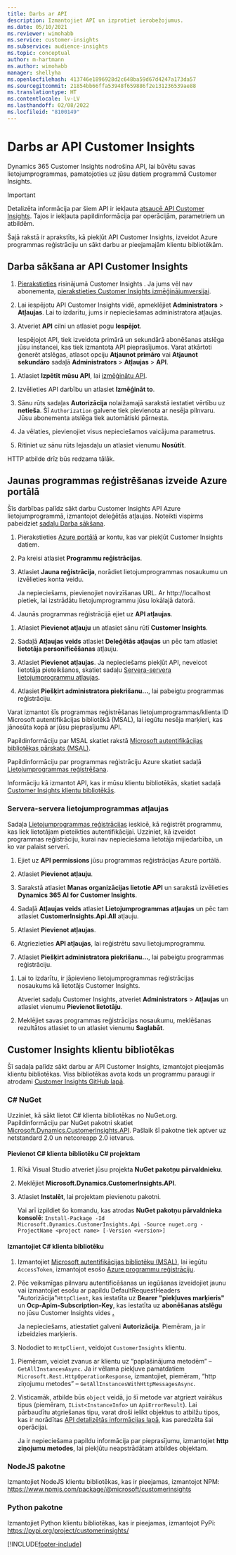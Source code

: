 ```yaml
---
title: Darbs ar API
description: Izmantojiet API un izprotiet ierobežojumus.
ms.date: 05/10/2021
ms.reviewer: wimohabb
ms.service: customer-insights
ms.subservice: audience-insights
ms.topic: conceptual
author: m-hartmann
ms.author: wimohabb
manager: shellyha
ms.openlocfilehash: 413746e1896928d2c648ba59d67d4247a173da57
ms.sourcegitcommit: 21854bb66ffa53948f659886f2e131236539ae88
ms.translationtype: HT
ms.contentlocale: lv-LV
ms.lasthandoff: 02/08/2022
ms.locfileid: "8100149"
---
```

# <a name="work-with-customer-insights-apis"></a>Darbs ar API Customer Insights

Dynamics 365 Customer Insights nodrošina API, lai būvētu savas lietojumprogrammas, pamatojoties uz jūsu datiem programmā Customer Insights.

> [!IMPORTANT]
> Detalizēta informācija par šiem API ir iekļauta [atsaucē API Customer Insights](https://developer.ci.ai.dynamics.com/api-details#api=CustomerInsights). Tajos ir iekļauta papildinformācija par operācijām, parametriem un atbildēm.

Šajā rakstā ir aprakstīts, kā piekļūt API Customer Insights, izveidot Azure programmas reģistrāciju un sākt darbu ar pieejamajām klientu bibliotēkām.

## <a name="get-started-trying-the-customer-insights-apis"></a>Darba sākšana ar API Customer Insights

1. [Pierakstieties](https://home.ci.ai.dynamics.com) risinājumā Customer Insights . Ja jums vēl nav abonementa, [pierakstieties Customer Insights izmēģinājumversijai](https://aka.ms/tryci).

1. Lai iespējotu API Customer Insights vidē, apmeklējiet **Administrators** > **Atļaujas**. Lai to izdarītu, jums ir nepieciešamas administratora atļaujas.

1. Atveriet **API** cilni un atlasiet pogu **Iespējot**.    
 
   Iespējojot API, tiek izveidota primārā un sekundārā abonēšanas atslēga jūsu instancei, kas tiek izmantota API pieprasījumos. Varat atkārtoti ģenerēt atslēgas, atlasot opciju **Atjaunot primāro** vai **Atjaunot sekundāro** sadaļā **Administrators** > **Atļaujas** > **API**.

<!--  :::image type="content" source="media/enable-apis.gif" alt-text="Enable Customer Insights APIs."::: -->

1. Atlasiet **Izpētīt mūsu API**, lai [izmēģinātu API](https://developer.ci.ai.dynamics.com/api-details#api=CustomerInsights&operation=Get-all-instances).

1. Izvēlieties API darbību un atlasiet **Izmēģināt to**.

1. Sānu rūts sadaļas **Autorizācija** nolaižamajā sarakstā iestatiet vērtību uz **netieša**. Šī `Authorization` galvene tiek pievienota ar nesēja pilnvaru. Jūsu abonementa atslēga tiek automātiski pārnesta.
  
1. Ja vēlaties, pievienojiet visus nepieciešamos vaicājuma parametrus.

1. Ritiniet uz sānu rūts lejasdaļu un atlasiet vienumu **Nosūtīt**.

HTTP atbilde drīz būs redzama tālāk.

<!--   :::image type="content" source="media/try-apis.gif" alt-text="How to test the APIs."::: -->

## <a name="create-a-new-app-registration-in-the-azure-portal"></a>Jaunas programmas reģistrēšanas izveide Azure portālā

Šīs darbības palīdz sākt darbu Customer Insights API Azure lietojumprogrammā, izmantojot deleģētās atļaujas. Noteikti vispirms pabeidziet [sadaļu Darba sākšana](#get-started-trying-the-customer-insights-apis).

1. Pierakstieties [Azure portālā](https://portal.azure.com) ar kontu, kas var piekļūt Customer Insights datiem.

1. Pa kreisi atlasiet **Programmu reģistrācijas**.

1. Atlasiet **Jauna reģistrācija**, norādiet lietojumprogrammas nosaukumu un izvēlieties konta veidu.
 
   Ja nepieciešams, pievienojiet novirzīšanas URL. Ar http://localhost pietiek, lai izstrādātu lietojumprogrammu jūsu lokālajā datorā.

1. Jaunās programmas reģistrācijā ejiet uz **API atļaujas**.

<!--   :::image type="content" source="media/app-registration-1.gif" alt-text="How to set API permissions in App registration."::: -->

1. Atlasiet **Pievienot atļauju** un atlasiet sānu rūtī **Customer Insights**.

1. Sadaļā **Atļaujas veids** atlasiet **Deleģētās atļaujas** un pēc tam atlasiet **lietotāja personificēšanas** atļauju.

1. Atlasiet **Pievienot atļaujas**. Ja nepieciešams piekļūt API, neveicot lietotāja pieteikšanos, skatiet sadaļu [Servera-servera lietojumprogrammu atļaujas](#server-to-server-application-permissions).

1. Atlasiet **Piešķirt administratora piekrišanu...**, lai pabeigtu programmas reģistrāciju.

Varat izmantot šīs programmas reģistrēšanas lietojumprogrammas/klienta ID Microsoft autentifikācijas bibliotēkā (MSAL), lai iegūtu nesēja marķieri, kas jānosūta kopā ar jūsu pieprasījumu API.

<!-- :::image type="content" source="media/grant-admin-consent.gif" alt-text="How to grant admin consent."::: -->

Papildinformāciju par MSAL skatiet rakstā [Microsoft autentifikācijas bibliotēkas pārskats (MSAL)](/azure/active-directory/develop/msal-overview).

Papildinformāciju par programmas reģistrāciju Azure skatiet sadaļā [Lietojumprogrammas reģistrēšana](/azure/active-directory/develop/quickstart-register-app.md#register-an-application).

Informāciju kā izmantot API, kas ir mūsu klientu bibliotēkās, skatiet sadaļā [Customer Insights klientu bibliotēkās](#customer-insights-client-libraries).

### <a name="server-to-server-application-permissions"></a>Servera-servera lietojumprogrammas atļaujas

Sadaļa [Lietojumprogrammas reģistrācijas](#create-a-new-app-registration-in-the-azure-portal) ieskicē, kā reģistrēt programmu, kas liek lietotājam pieteikties autentifikācijai. Uzziniet, kā izveidot programmas reģistrāciju, kurai nav nepieciešama lietotāja mijiedarbība, un ko var palaist serverī.

1. Ejiet uz **API permissions** jūsu programmas reģistrācijas Azure portālā.

1. Atlasiet **Pievienot atļauju**. 

1. Sarakstā atlasiet **Manas organizācijas lietotie API** un sarakstā izvēlieties **Dynamics 365 AI for Customer Insights**. 

1. Sadaļā **Atļaujas veids** atlasiet **Lietojumprogrammas atļaujas** un pēc tam atlasiet **CustomerInsights.Api.All** atļauju.

1. Atlasiet **Pievienot atļaujas**.

1. Atgriezieties **API atļaujas**, lai reģistrētu savu lietojumprogrammu.

1. Atlasiet **Piešķirt administratora piekrišanu...**, lai pabeigtu programmas reģistrāciju.

 <!--  :::image type="content" source="media/grant-admin-consent.gif" alt-text="How to grant admin consent."::: -->

1. Lai to izdarītu, ir jāpievieno lietojumprogrammas reģistrācijas nosaukums kā lietotājs Customer Insights.  
   
   Atveriet sadaļu Customer Insights, atveriet **Administrators** > **Atļaujas** un atlasiet vienumu **Pievienot lietotāju**.

1. Meklējiet savas programmas reģistrācijas nosaukumu, meklēšanas rezultātos atlasiet to un atlasiet vienumu **Saglabāt**.

## <a name="customer-insights-client-libraries"></a>Customer Insights klientu bibliotēkas

Šī sadaļa palīdz sākt darbu ar API Customer Insights, izmantojot pieejamās klientu bibliotēkas. Viss bibliotēkas avota kods un programmu paraugi ir atrodami [Customer Insights GitHub lapā](https://github.com/microsoft/Dynamics365-CustomerInsights-Client-Libraries). 

### <a name="c-nuget"></a>C# NuGet

Uzziniet, kā sākt lietot C# klienta bibliotēkas no NuGet.org. Papildinformāciju par NuGet pakotni skatiet [Microsoft.Dynamics.CustomerInsights.API](https://www.nuget.org/packages/Microsoft.Dynamics.CustomerInsights.Api/). Pašlaik šī pakotne tiek aptver uz netstandard 2.0 un netcoreapp 2.0 ietvarus.

#### <a name="add-the-c-client-library-to-a-c-project"></a>Pievienot C# klienta bibliotēku C# projektam

1. Rīkā Visual Studio atveriet jūsu projekta **NuGet pakotņu pārvaldnieku**.

1. Meklējiet **Microsoft.Dynamics.CustomerInsights.API**.

1. Atlasiet **Instalēt**, lai projektam pievienotu pakotni.
 
   Vai arī izpildiet šo komandu, kas atrodas **NuGet pakotņu pārvaldnieka konsolē**: `Install-Package -Id Microsoft.Dynamics.CustomerInsights.Api -Source nuget.org -ProjectName <project name> [-Version <version>]`

 <!--  :::image type="content" source="media/visual-studio-nuget-package.gif" alt-text="Add NuGet package to Visual Studio project."::: -->

#### <a name="use-the-c-client-library"></a>Izmantojiet C# klienta bibliotēku

1. Izmantojiet [Microsoft autentifikācijas bibliotēku (MSAL)](/azure/active-directory/develop/msal-overview), lai iegūtu `AccessToken`, izmantojot esošo [Azure programmu reģistrāciju](#create-a-new-app-registration-in-the-azure-portal).

1. Pēc veiksmīgas pilnvaru autentificēšanas un iegūšanas izveidojiet jaunu vai izmantojiet esošu ar papildu DefaultRequestHeaders "Autorizācija"`HttpClient`, kas iestatīta uz **Bearer "piekļuves marķieris"** un **Ocp-Apim-Subscription-Key**, kas iestatīta uz **abonēšanas atslēgu** no jūsu Customer Insights vides [**.**](#get-started-trying-the-customer-insights-apis)   
 
   Ja nepieciešams, atiestatiet galveni **Autorizācija**. Piemēram, ja ir izbeidzies marķieris.

1. Nododiet to `HttpClient`, veidojot `CustomerInsights` klientu.

<!--   :::image type="content" source="media/httpclient-sample.png" alt-text="Sample of httpclient."::: -->

1. Piemēram, veiciet zvanus ar klientu uz “paplašinājuma metodēm” – `GetAllInstancesAsync`. Ja ir vēlama piekļuve pamatdatiem `Microsoft.Rest.HttpOperationResponse`, izmantojiet, piemēram, “http ziņojumu metodes” – `GetAllInstancesWithHttpMessagesAsync`.

1. Visticamāk, atbilde būs `object` veidā, jo šī metode var atgriezt vairākus tipus (piemēram, `IList<InstanceInfo>` un `ApiErrorResult`). Lai pārbaudītu atgriešanas tipu, varat droši ielikt objektus to atbilžu tipos, kas ir norādītas [API detalizētās informācijas lapā](https://developer.ci.ai.dynamics.com/api-details#api=CustomerInsights), kas paredzēta šai operācijai.    
   
   Ja ir nepieciešama papildu informācija par pieprasījumu, izmantojiet **http ziņojumu metodes**, lai piekļūtu neapstrādātam atbildes objektam.

### <a name="nodejs-package"></a>NodeJS pakotne

Izmantojiet NodeJS klientu bibliotēkas, kas ir pieejamas, izmantojot NPM: https://www.npmjs.com/package/@microsoft/customerinsights

### <a name="python-package"></a>Python pakotne

Izmantojiet Python klientu bibliotēkas, kas ir pieejamas, izmantojot PyPi: https://pypi.org/project/customerinsights/

[!INCLUDE[footer-include](../includes/footer-banner.md)]

